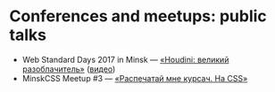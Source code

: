 # Conferences and meetups: public talks

* Web Standard Days 2017 in Minsk — [«Houdini: великий разоблачитель»](houdini-magic/) ([видео](https://www.youtube.com/watch?v=4kr5K-nWG3Y))
* MinskCSS Meetup #3 — [«Распечатай мне курсач. На CSS»](print-with-css/)

